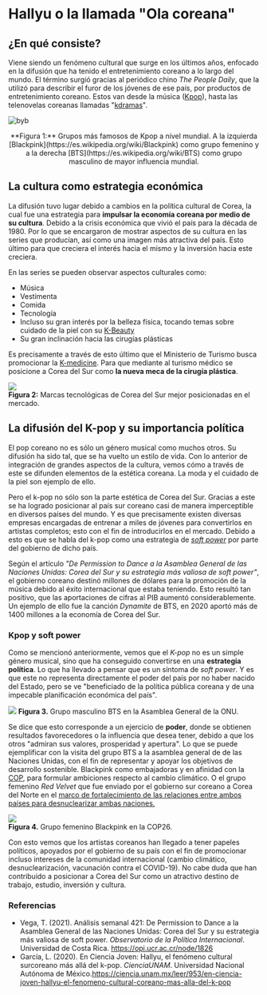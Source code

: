 # Hallyu o la llamada "Ola coreana"  

## ¿En qué consiste?  

Viene siendo un fenómeno cultural que surge en los últimos años, enfocado en la difusión que ha tenido el entretenimiento coreano a lo largo del mundo. El término surgió gracias al periódico chino *The People Daily*, que la utilizó para describir el furor de los jóvenes de ese país, por productos de entretenimiento coreano. Estos van desde la música ([Kpop](https://es.wikipedia.org/wiki/K-pop)), hasta las telenovelas coreanas llamadas "[kdramas](https://en.wikipedia.org/wiki/Korean_drama)".  

![byb](https://i2.wp.com/erizos.mx/wp-content/uploads/2021/01/blackpink-parasite-bts-orgullo-corea-del-sur.jpg?w=1280&ssl=1)
<center>**Figura 1:** Grupos más famosos de Kpop a nivel mundial. A la izquierda [Blackpink](https://es.wikipedia.org/wiki/Blackpink) como grupo femenino y a la derecha [BTS](https://es.wikipedia.org/wiki/BTS) como grupo masculino de mayor influencia mundial.</center>

## La cultura como estrategia económica  

La difusión tuvo lugar debido a cambios en la política cultural de Corea, la cual fue una estrategia para **impulsar la economía coreana por medio de su cultura**. Debido a la crisis económica que vivió el país para la década de 1980. Por lo que se encargaron de mostrar aspectos de su cultura en las series que producían, así como una imagen más atractiva del país. Esto último para que creciera el interés hacia el mismo y la inversión hacia este creciera. 

En las series se pueden observar aspectos culturales como:
- Música
- Vestimenta
- Comida
- Tecnología
- Incluso su gran interés por la belleza física, tocando temas sobre cuidado de la piel con su [K-Beauty](https://www.sportfem.es/2019/07/23/k-beauty-el-auge-de-la-cosmetica-coreana/) 
- Su gran inclinación hacia las cirugías plásticas  

Es precisamente a través de esto último que el Ministerio de Turismo busca promocionar la [K-medicine](https://asianortheast.com/seul-la-capital-mundial-del-turismo-medico/). Para que mediante al turismo médico se posicione a Corea del Sur como **la nueva meca de la cirugía plástica**.

![](https://github.com/margetmartinez/tarea01_Programacion/blob/main/Marcas_Coreadelsur.png)  
**Figura 2:** Marcas tecnológicas de Corea del Sur mejor posicionadas en el mercado. 

## La difusión del K-pop y su importancia política  
El pop coreano no es sólo un género musical como muchos otros. Su difusión ha sido tal, que se ha vuelto un estilo de vida. Con lo anterior de integración de grandes aspectos de la cultura, vemos cómo a través de este se difunden elementos de la estética coreana. La moda y el cuidado de la piel son ejemplo de ello. 

Pero el k-pop no sólo son la parte estética de Corea del Sur. Gracias a este se ha logrado posicionar al país sur coreano casi de manera imperceptible en diversos países del mundo. Y es que precisamente existen diversas empresas encargadas de entrenar a miles de jóvenes para convertirlos en artistas completos; esto con el fin de introducirlos en el mercado. Debido a esto es que se habla del k-pop como una estrategia de [*soft power*](https://es.wikipedia.org/wiki/Poder_blando) por parte del gobierno de dicho país.

Según el artículo *"De Permission to Dance a la Asamblea General de las Naciones Unidas: Corea del Sur y su estrategia más valiosa de soft power"*, el gobierno coreano destinó millones de dólares para la promoción de la música debido al éxito internacional que estaba teniendo. Esto resultó tan positivo, que las aportaciones de cifras al PIB aumentó considerablemente. Un ejemplo de ello fue la canción *Dynamite* de BTS, en 2020 aportó más de 1400 millones a la economía de Corea del Sur. 

### Kpop y soft power  

Como se mencionó anteriormente, vemos que el *K-pop* no es un simple género musical, sino que ha conseguido convertirse en una **estrategia política**. Lo que ha llevado a pensar que es un síntoma de *soft power*. Y es que este no representa directamente el poder del país por no haber nacido del Estado, pero se ve "beneficiado de la política pública coreana y de una impecable planificación económica del país". 

![](https://pbs.twimg.com/media/E_u5S1LX0Ac7Cz9?format=jpg&name=large)
**Figura 3.** Grupo masculino BTS en la Asamblea General de la ONU.

Se dice que esto corresponde a un ejercicio de **poder**, donde se obtienen resultados favorecedores o la influencia que desea tener, debido a que los otros "admiran sus valores, prosperidad y apertura". Lo que se puede ejemplificar con la visita del grupo BTS a la asamblea general de de las Naciones Unidas, con el fin de representar y apoyar los objetivos de desarrollo sostenible. Blackpink como embajadoras y en afinidad con la [COP](https://www.uchile.cl/noticias/156507/que-es-la-cop), para formular ambiciones respecto al cambio climático. O el grupo femenino *Red Velvet* que fue enviado por el gobierno sur coreano a Corea del Norte en el [marco de fortalecimiento de las relaciones entre ambos países para desnuclearizar ambas naciones.](https://www.noraemagazine.com/2021/03/09/red-velvet-corea-del-norte/#:~:text=En%202018%2C%20Red%20Velvet%20tuvo,Norte%20y%20Corea%20del%20Sur.)

![](https://larepublica.pe/resizer/Zosey3-DiPKJN22fBZb9_Fd0-eE=/538x0/top/larepublica.pe/resizer/1LNjsAy6b8jq0imCiY2hrDi1qk4=/538x0/top/smart/cloudfront-us-east-1.images.arcpublishing.com/gruporepublica/FFAXBX3RBVDFVHPRO2HWTHOWLY.jpg)  
**Figura 4.** Grupo femenino Blackpink en la COP26.

Con esto vemos que los artistas coreanos han llegado a tener papeles políticos, apoyados por el gobierno de su país con el fin de promocionar incluso intereses de la comunidad internacional (cambio climático, desnuclearización, vacunación contra el COVID-19). No cabe duda que han contribuido a posicionar a Corea del Sur como un atractivo destino de trabajo, estudio, inversión y cultura.

### Referencias
- Vega, T. (2021). Análisis semanal 421: De Permission to Dance a la Asamblea General de las Naciones Unidas: Corea del Sur y su estrategia más valiosa de soft power. *Observatorio de la Política Internacional*. Universidad de Costa Rica. <https://opi.ucr.ac.cr/node/1826>
- García, L. (2020). En Ciencia Joven: Hallyu, el fenómeno cultural surcoreano más allá del k-pop. *CienciaUNAM*. Universidad Nacional Autónoma de México.<https://ciencia.unam.mx/leer/953/en-ciencia-joven-hallyu-el-fenomeno-cultural-coreano-mas-alla-del-k-pop>
